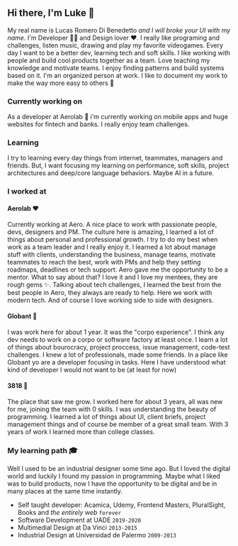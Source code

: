 ## Hi there, I'm Luke 👋

My real name is Lucas Romero Di Benedetto *and I will broke your UI with my name*. I'm Developer 👨‍💻 and Design lover ❤️. I really like programing and challenges, listen music, drawing and play my favorite videogames. Every day I want to be a better dev, learning tech and soft skills. I like working with people and build cool products together as a team. Love teaching my knowledge and motivate teams. I enjoy finding patterns and build systems based on it. I'm an organized person at work. I like to document my work to make the way more easy to others 🤗

### Currently working on

As a developer at Aerolab 🎈 i'm currently working on mobile apps and huge websites for fintech and banks. I really enjoy team challenges.

### Learning

I try to learning every day things from internet, teammates, managers and friends. But, I want focusing my learning on performance, soft skills, project architectures and deep/core language behaviors. Maybe AI in a future.

### I worked at

#### Aerolab ❤️

Currently working at Aero. A nice place to work with passionate people, devs, designers and PM. The culture here is amazing, I learned a lot of things about personal and professional growth. I try to do my best when work as a team leader and I really enjoy it. I learned a lot about manage stuff with clients, understanding the business, manage teams, motivate teammates to reach the best, work with PMs and help they setting roadmaps, deadlines or tech support. Aero gave me the opportunity to be a mentor. What to say about that? I love it and I love my mentees, they are rough gems ✨. Talking about tech challenges, I learned the best from the best people in Aero, they always are ready to help. Here we work with modern tech. And of course I love working side to side with designers.

#### Globant 🏢

I was work here for about 1 year. It was the "corpo experience". I think any dev needs to work on a corpo or software factory at least once. I learn a lot of things about bourocracy, project proccess, issue management, code-test challenges. I knew a lot of professionals, made some friends. In a place like Globant yo are a developer focusing in tasks. Here I have understood what kind of developer I would not want to be (at least for now)

#### 3818 👶

The place that saw me grow. I worked here for about 3 years, all was new for me, joining the team with 0 skills. I was understanding the beauty of programming. I learned a lot of things about UI, client briefs, project management things and of course be member of a great small team. With 3 years of work I learned more than college classes.

### My learning path 🎓

Well I used to be an industrial designer some time ago. But I loved the digital world and luckily I found my passion in programming. Maybe what I liked was to build products, now I have the opportunity to be digital and be in many places at the same time instantly.

* Self taught developer: Acamica, Udemy, Frontend Masters, PluralSight, Books and _the entirely web_ `forever`
* Software Development at UADE `2019-2020`
* Multimedial Design at Da Vinci `2013-2015`
* Industrial Design at Universidad de Palermo `2009-2013`

